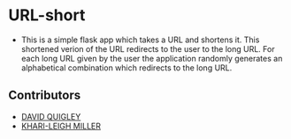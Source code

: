 # URL-short

- This is a simple flask app which takes a URL and shortens it. This shortened verion of the URL redirects to the user to the long URL. For each long URL given by the user the application randomly generates an alphabetical combination which redirects to the long URL.

## Contributors

- [DAVID QUIGLEY](https://github.com/AverKill)
- [KHARI-LEIGH MILLER](https://github.com/kharileigh)
